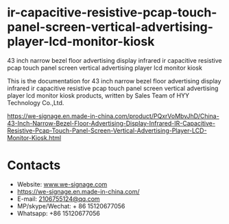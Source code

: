 # ir-capacitive-resistive-pcap-touch-panel-screen-vertical-advertising-player-lcd-monitor-kiosk
43 inch narrow bezel floor advertising display infrared ir capacitive resistive pcap touch panel screen vertical advertising player lcd monitor kiosk

This is the documentation for 43 inch narrow bezel floor advertising display infrared ir capacitive resistive pcap touch panel screen vertical advertising player lcd monitor kiosk products, written by Sales Team of HYY Technology Co.,Ltd.

https://we-signage.en.made-in-china.com/product/PQxrVoMbvJhD/China-43-Inch-Narrow-Bezel-Floor-Advertising-Display-Infrared-IR-Capacitive-Resistive-Pcap-Touch-Panel-Screen-Vertical-Advertising-Player-LCD-Monitor-Kiosk.html

# Contacts
- Website: www.we-signage.com
- https://we-signage.en.made-in-china.com/
- E-mail: 2106755124@qq.com
- MP/skype/Wechat: + 86 15120677056
- Whatsapp: +86 15120677056
